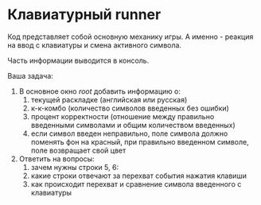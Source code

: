 # Клавиатурный runner

Код представляет собой основную механику игры. А именно - реакция на ввод с клавиатуры и смена активного символа.

Часть информации выводится в консоль.

Ваша задача:

1. В основное окно *root* добавить информацию о:
	1. текущей раскладке (английская или русская)
	1. к-к-комбо (количество символов введенных без ошибки)
	1. процент корректности (отношение между правильно введенными символами и общим количеством введенных)
	1. если символ введен неправильно, поле символа должно поменять фон на красный, при правильно введенном символе, поле возвращает свой цвет
1. Ответить на вопросы:
	1. зачем нужны строки 5, 6:
	1. какие строки отвечают за перехват события нажатия клавиши
	1. как происходит перехват и сравнение символа введенного с клавиатуры